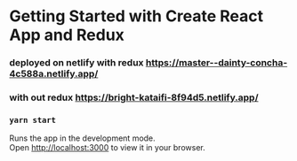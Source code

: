 # Getting Started with Create React App and Redux

### deployed on netlify with redux https://master--dainty-concha-4c588a.netlify.app/

### with out redux https://bright-kataifi-8f94d5.netlify.app/

### `yarn start`

Runs the app in the development mode.\
Open [http://localhost:3000](http://localhost:3000) to view it in your browser.
